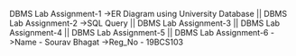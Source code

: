 DBMS Lab Assignment-1
->ER Diagram using University Database
|| DBMS Lab Assignment-2
->SQL Query
|| DBMS Lab Assignment-3
|| DBMS Lab Assignment-4
|| DBMS Lab Assignment-5
|| DBMS Lab Assignment-6
->Name - Sourav Bhagat
->Reg_No - 19BCS103
